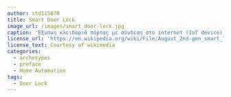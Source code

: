 ```yaml
---
author: std115870
title: Smart Door Lock
image_url: /images/smart_door-lock.jpg
caption: 'Έξυπνη κλειδαριά πόρτας με σύνδεση στο interneτ (IoT device) και απευθείας σύνδεση στο smartphone. Παρέχει τη δυνατότητα στον ιδιοκτήτη και στους χρήστες του σπιτιού να ανοίγουν την πόρτα αυτόματα χωρίς τη χρήση κάρτας/κλειδιού. Αποτελεί μέρος του οικοσυστήματος των διασυδεδεμένων συσκευών για Home Automation.'
license_url: 'https://en.wikipedia.org/wiki/File:August_2nd-gen_smart_lock.jpg'
license_text: Courtesy of wikimedia
categories:
  - archetypes
  - preface
  - Home Automation
tags:
  - Door Lock
---
```

